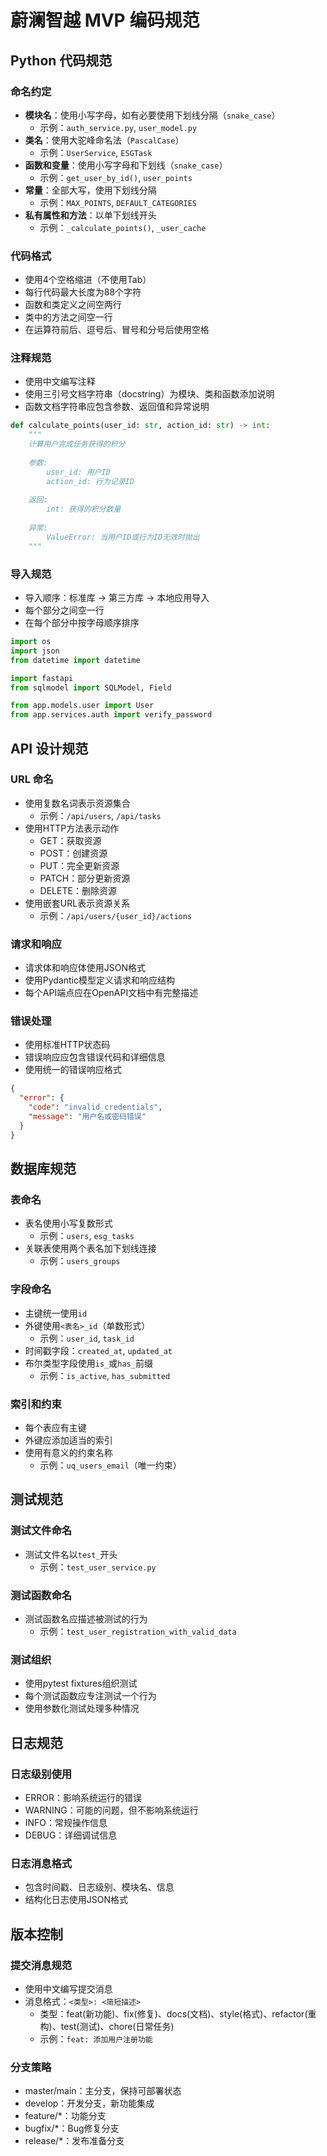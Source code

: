 # 蔚澜智越 MVP 编码规范

## Python 代码规范

### 命名约定
- **模块名**：使用小写字母，如有必要使用下划线分隔（`snake_case`）
  - 示例：`auth_service.py`, `user_model.py`
- **类名**：使用大驼峰命名法（`PascalCase`）
  - 示例：`UserService`, `ESGTask`
- **函数和变量**：使用小写字母和下划线（`snake_case`）
  - 示例：`get_user_by_id()`, `user_points`
- **常量**：全部大写，使用下划线分隔
  - 示例：`MAX_POINTS`, `DEFAULT_CATEGORIES`
- **私有属性和方法**：以单下划线开头
  - 示例：`_calculate_points()`, `_user_cache`

### 代码格式
- 使用4个空格缩进（不使用Tab）
- 每行代码最大长度为88个字符
- 函数和类定义之间空两行
- 类中的方法之间空一行
- 在运算符前后、逗号后、冒号和分号后使用空格

### 注释规范
- 使用中文编写注释
- 使用三引号文档字符串（docstring）为模块、类和函数添加说明
- 函数文档字符串应包含参数、返回值和异常说明

```python
def calculate_points(user_id: str, action_id: str) -> int:
    """
    计算用户完成任务获得的积分
    
    参数:
        user_id: 用户ID
        action_id: 行为记录ID
        
    返回:
        int: 获得的积分数量
        
    异常:
        ValueError: 当用户ID或行为ID无效时抛出
    """
```

### 导入规范
- 导入顺序：标准库 -> 第三方库 -> 本地应用导入
- 每个部分之间空一行
- 在每个部分中按字母顺序排序

```python
import os
import json
from datetime import datetime

import fastapi
from sqlmodel import SQLModel, Field

from app.models.user import User
from app.services.auth import verify_password
```

## API 设计规范

### URL 命名
- 使用复数名词表示资源集合
  - 示例：`/api/users`, `/api/tasks`
- 使用HTTP方法表示动作
  - GET：获取资源
  - POST：创建资源
  - PUT：完全更新资源
  - PATCH：部分更新资源
  - DELETE：删除资源
- 使用嵌套URL表示资源关系
  - 示例：`/api/users/{user_id}/actions`

### 请求和响应
- 请求体和响应体使用JSON格式
- 使用Pydantic模型定义请求和响应结构
- 每个API端点应在OpenAPI文档中有完整描述

### 错误处理
- 使用标准HTTP状态码
- 错误响应应包含错误代码和详细信息
- 使用统一的错误响应格式

```json
{
  "error": {
    "code": "invalid_credentials",
    "message": "用户名或密码错误"
  }
}
```

## 数据库规范

### 表命名
- 表名使用小写复数形式
  - 示例：`users`, `esg_tasks`
- 关联表使用两个表名加下划线连接
  - 示例：`users_groups`

### 字段命名
- 主键统一使用`id`
- 外键使用`<表名>_id`（单数形式）
  - 示例：`user_id`, `task_id`
- 时间戳字段：`created_at`, `updated_at`
- 布尔类型字段使用`is_`或`has_`前缀
  - 示例：`is_active`, `has_submitted`

### 索引和约束
- 每个表应有主键
- 外键应添加适当的索引
- 使用有意义的约束名称
  - 示例：`uq_users_email`（唯一约束）

## 测试规范

### 测试文件命名
- 测试文件名以`test_`开头
  - 示例：`test_user_service.py`

### 测试函数命名
- 测试函数名应描述被测试的行为
  - 示例：`test_user_registration_with_valid_data`

### 测试组织
- 使用pytest fixtures组织测试
- 每个测试函数应专注测试一个行为
- 使用参数化测试处理多种情况

## 日志规范

### 日志级别使用
- ERROR：影响系统运行的错误
- WARNING：可能的问题，但不影响系统运行
- INFO：常规操作信息
- DEBUG：详细调试信息

### 日志消息格式
- 包含时间戳、日志级别、模块名、信息
- 结构化日志使用JSON格式

## 版本控制

### 提交消息规范
- 使用中文编写提交消息
- 消息格式：`<类型>: <简短描述>`
  - 类型：feat(新功能)、fix(修复)、docs(文档)、style(格式)、refactor(重构)、test(测试)、chore(日常任务)
  - 示例：`feat: 添加用户注册功能`

### 分支策略
- master/main：主分支，保持可部署状态
- develop：开发分支，新功能集成
- feature/*：功能分支
- bugfix/*：Bug修复分支
- release/*：发布准备分支 